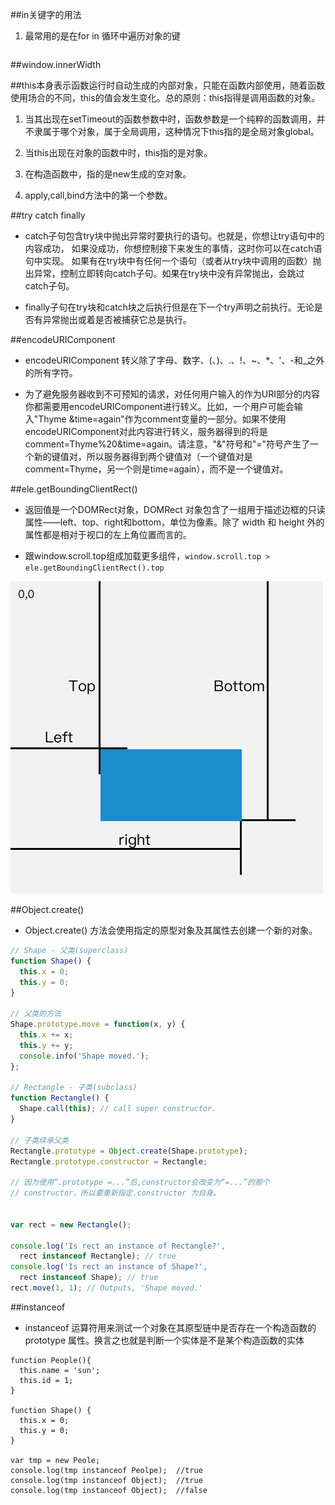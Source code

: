 ##in关键字的用法

1. 最常用的是在for in 循环中遍历对象的键

```

```


##window.innerWidth




##this本身表示函数运行时自动生成的内部对象，只能在函数内部使用，随着函数使用场合的不同，this的值会发生变化。总的原则：this指得是调用函数的对象。

1. 当其出现在setTimeout的函数参数中时，函数参数是一个纯粹的函数调用，并不隶属于哪个对象，属于全局调用，这种情况下this指的是全局对象global。

2. 当this出现在对象的函数中时，this指的是对象。

3. 在构造函数中，指的是new生成的空对象。

4. apply,call,bind方法中的第一个参数。




##try catch finally

- catch子句包含try块中抛出异常时要执行的语句。也就是，你想让try语句中的内容成功， 如果没成功，你想控制接下来发生的事情，这时你可以在catch语句中实现。 如果有在try块中有任何一个语句（或者从try块中调用的函数）抛出异常，控制立即转向catch子句。如果在try块中没有异常抛出，会跳过catch子句。

- finally子句在try块和catch块之后执行但是在下一个try声明之前执行。无论是否有异常抛出或着是否被捕获它总是执行。




##encodeURIComponent

- encodeURIComponent 转义除了字母、数字、(、)、.、!、~、*、'、-和_之外的所有字符。

- 为了避免服务器收到不可预知的请求，对任何用户输入的作为URI部分的内容你都需要用encodeURIComponent进行转义。比如，一个用户可能会输入"Thyme &time=again"作为comment变量的一部分。如果不使用encodeURIComponent对此内容进行转义，服务器得到的将是comment=Thyme%20&time=again。请注意，"&"符号和"="符号产生了一个新的键值对，所以服务器得到两个键值对（一个键值对是comment=Thyme，另一个则是time=again），而不是一个键值对。




##ele.getBoundingClientRect()

- 返回值是一个DOMRect对象，DOMRect 对象包含了一组用于描述边框的只读属性——left、top、right和bottom，单位为像素。除了 width 和 height 外的属性都是相对于视口的左上角位置而言的。

- 跟window.scroll.top组成加载更多组件，`window.scroll.top > ele.getBoundingClientRect().top`

![](/assets/rect.png)




##Object.create()

- Object.create() 方法会使用指定的原型对象及其属性去创建一个新的对象。

```js
// Shape - 父类(superclass)
function Shape() {
  this.x = 0;
  this.y = 0;
}

// 父类的方法
Shape.prototype.move = function(x, y) {
  this.x += x;
  this.y += y;
  console.info('Shape moved.');
};

// Rectangle - 子类(subclass)
function Rectangle() {
  Shape.call(this); // call super constructor.
}

// 子类续承父类
Rectangle.prototype = Object.create(Shape.prototype);
Rectangle.prototype.constructor = Rectangle;

// 因为使用“.prototype =...”后,constructor会改变为“=...”的那个
// constructor，所以要重新指定.constructor 为自身。


var rect = new Rectangle();

console.log('Is rect an instance of Rectangle?',
  rect instanceof Rectangle); // true
console.log('Is rect an instance of Shape?',
  rect instanceof Shape); // true
rect.move(1, 1); // Outputs, 'Shape moved.'
```



##instanceof

- instanceof 运算符用来测试一个对象在其原型链中是否存在一个构造函数的 prototype 属性。换言之也就是判断一个实体是不是某个构造函数的实体

```
function People(){
  this.name = 'sun';
  this.id = 1;
}

function Shape() {
  this.x = 0;
  this.y = 0;
}

var tmp = new Peole;
console.log(tmp instanceof Peolpe);  //true
console.log(tmp instanceof Object);  //true
console.log(tmp instanceof Object);  //false
```






